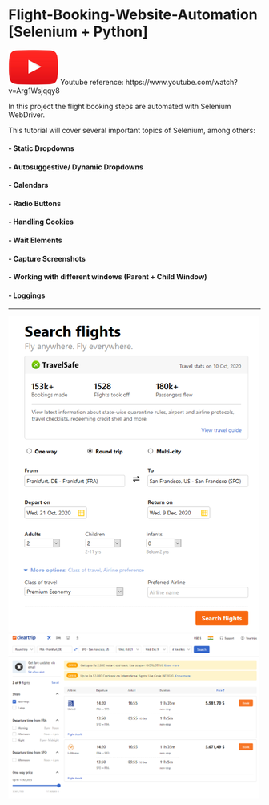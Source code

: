 # Flight-Booking-Website-Automation [Selenium + Python]

<img src='./images/YT.PNG' width=100>
Youtube reference: https://www.youtube.com/watch?v=Arg1Wsjqqy8


In this project the flight booking steps are automated with Selenium WebDriver.

This tutorial will cover several important topics of Selenium, among others:

#### - Static Dropdowns
#### - Autosuggestive/ Dynamic Dropdowns
#### - Calendars
#### - Radio Buttons
#### - Handling Cookies
#### - Wait Elements
#### - Capture Screenshots
#### - Working with different windows (Parent + Child Window)
#### - Loggings
-------------------------------------------------------------

<img src='./images/Flight-Booking.PNG' width=500>
<img src='./images/Flight-Booking2.PNG' width=500>
